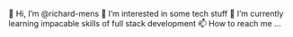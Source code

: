 👋 Hi, I’m @richard-mens
👀 I’m interested in some tech stuff
🌱 I’m currently learning impacable skills of full stack development
📫 How to reach me ...
